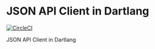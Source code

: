 # JSON API Client in Dartlang

[![CircleCI](https://circleci.com/gh/qurami/jsonapi_client_dart.svg?style=svg)](https://circleci.com/gh/qurami/jsonapi_client_dart)

JSON API Client in Dartlang
